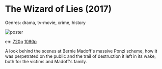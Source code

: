 # The Wizard of Lies (2017)

Genres: drama, tv-movie, crime, history

![poster](http://image.tmdb.org/t/p/w500/8k4lJ4e0hvDQtKpItXmmPdw69sO.jpg)

en:
  [720p](magnet:?xt=urn:btih:EF7410CFB625AEF0043F3B062448A966ACC5BB38&tr=udp://glotorrents.pw:6969/announce&tr=udp://tracker.opentrackr.org:1337/announce&tr=udp://torrent.gresille.org:80/announce&tr=udp://tracker.openbittorrent.com:80&tr=udp://tracker.coppersurfer.tk:6969&tr=udp://tracker.leechers-paradise.org:6969&tr=udp://p4p.arenabg.ch:1337&tr=udp://tracker.internetwarriors.net:1337)
  [1080p](magnet:?xt=urn:btih:40B49C5EC29C81890BF177E459914EFF1E91A5B4&tr=udp://glotorrents.pw:6969/announce&tr=udp://tracker.opentrackr.org:1337/announce&tr=udp://torrent.gresille.org:80/announce&tr=udp://tracker.openbittorrent.com:80&tr=udp://tracker.coppersurfer.tk:6969&tr=udp://tracker.leechers-paradise.org:6969&tr=udp://p4p.arenabg.ch:1337&tr=udp://tracker.internetwarriors.net:1337)
  


A look behind the scenes at Bernie Madoff's massive Ponzi scheme, how it was perpetrated on the public and the trail of destruction it left in its wake, both for the victims and Madoff's family.